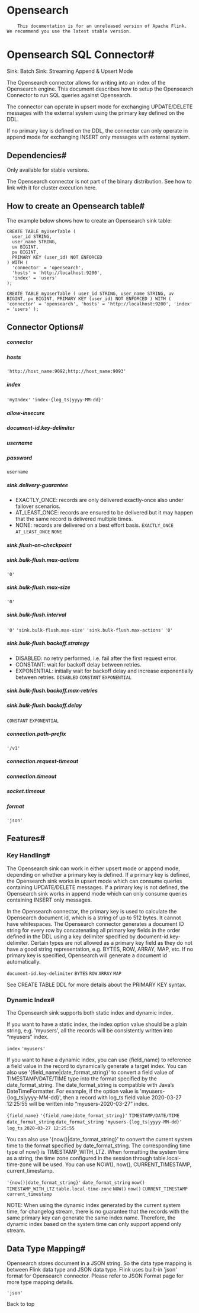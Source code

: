 # Opensearch


> 
        This documentation is for an unreleased version of Apache Flink. We recommend you use the latest stable version.
    


# Opensearch SQL Connector#



Sink: Batch
Sink: Streaming Append & Upsert Mode


The Opensearch connector allows for writing into an index of the Opensearch engine. This document describes how to setup the Opensearch Connector to run SQL queries against Opensearch.


The connector can operate in upsert mode for exchanging UPDATE/DELETE messages with the external system using the primary key defined on the DDL.


If no primary key is defined on the DDL, the connector can only operate in append mode for exchanging INSERT only messages with external system.


## Dependencies#


Only available for stable versions.


The Opensearch connector is not part of the binary distribution.
See how to link with it for cluster execution here.


## How to create an Opensearch table#


The example below shows how to create an Opensearch sink table:


```
CREATE TABLE myUserTable (
  user_id STRING,
  user_name STRING,
  uv BIGINT,
  pv BIGINT,
  PRIMARY KEY (user_id) NOT ENFORCED
) WITH (
  'connector' = 'opensearch',
  'hosts' = 'http://localhost:9200',
  'index' = 'users'
);

```

`CREATE TABLE myUserTable (
  user_id STRING,
  user_name STRING,
  uv BIGINT,
  pv BIGINT,
  PRIMARY KEY (user_id) NOT ENFORCED
) WITH (
  'connector' = 'opensearch',
  'hosts' = 'http://localhost:9200',
  'index' = 'users'
);
`

## Connector Options#


##### connector


##### hosts

`'http://host_name:9092;http://host_name:9093'`

##### index

`'myIndex'`
`'index-{log_ts|yyyy-MM-dd}'`

##### allow-insecure


##### document-id.key-delimiter


##### username


##### password

`username`

##### sink.delivery-guarantee

* EXACTLY_ONCE: records are only delivered exactly-once also under failover scenarios.
* AT_LEAST_ONCE: records are ensured to be delivered but it may happen that the same record is delivered multiple times.
* NONE:  records are delivered on a best effort basis.
`EXACTLY_ONCE`
`AT_LEAST_ONCE`
`NONE`

##### sink.flush-on-checkpoint


##### sink.bulk-flush.max-actions

`'0'`

##### sink.bulk-flush.max-size

`'0'`

##### sink.bulk-flush.interval

`'0'`
`'sink.bulk-flush.max-size'`
`'sink.bulk-flush.max-actions'`
`'0'`

##### sink.bulk-flush.backoff.strategy

* DISABLED: no retry performed, i.e. fail after the first request error.
* CONSTANT: wait for backoff delay between retries.
* EXPONENTIAL: initially wait for backoff delay and increase exponentially between retries.
`DISABLED`
`CONSTANT`
`EXPONENTIAL`

##### sink.bulk-flush.backoff.max-retries


##### sink.bulk-flush.backoff.delay

`CONSTANT`
`EXPONENTIAL`

##### connection.path-prefix

`'/v1'`

##### connection.request-timeout


##### connection.timeout


##### socket.timeout


##### format

`'json'`

## Features#


### Key Handling#


The Opensearch sink can work in either upsert mode or append mode, depending on whether a primary key is defined.
If a primary key is defined, the Opensearch sink works in upsert mode which can consume queries containing UPDATE/DELETE messages.
If a primary key is not defined, the Opensearch sink works in append mode which can only consume queries containing INSERT only messages.


In the Opensearch connector, the primary key is used to calculate the Opensearch document id, which is a string of up to 512 bytes. It cannot have whitespaces.
The Opensearch connector generates a document ID string for every row by concatenating all primary key fields in the order defined in the DDL using a key delimiter specified by document-id.key-delimiter.
Certain types are not allowed as a primary key field as they do not have a good string representation, e.g. BYTES, ROW, ARRAY, MAP, etc.
If no primary key is specified, Opensearch will generate a document id automatically.

`document-id.key-delimiter`
`BYTES`
`ROW`
`ARRAY`
`MAP`

See CREATE TABLE DDL for more details about the PRIMARY KEY syntax.


### Dynamic Index#


The Opensearch sink supports both static index and dynamic index.


If you want to have a static index, the index option value should be a plain string, e.g. 'myusers', all the records will be consistently written into “myusers” index.

`index`
`'myusers'`

If you want to have a dynamic index, you can use {field_name} to reference a field value in the record to dynamically generate a target index.
You can also use '{field_name|date_format_string}' to convert a field value of TIMESTAMP/DATE/TIME type into the format specified by the date_format_string.
The date_format_string is compatible with Java’s DateTimeFormatter.
For example, if the option value is 'myusers-{log_ts|yyyy-MM-dd}', then a record with log_ts field value 2020-03-27 12:25:55 will be written into “myusers-2020-03-27” index.

`{field_name}`
`'{field_name|date_format_string}'`
`TIMESTAMP/DATE/TIME`
`date_format_string`
`date_format_string`
`'myusers-{log_ts|yyyy-MM-dd}'`
`log_ts`
`2020-03-27 12:25:55`

You can also use '{now()|date_format_string}' to convert the current system time to the format specified by date_format_string. The corresponding time type of now() is TIMESTAMP_WITH_LTZ.
When formatting the system time as a string, the time zone configured in the session through table.local-time-zone will be used. You can use NOW(), now(), CURRENT_TIMESTAMP, current_timestamp.

`'{now()|date_format_string}'`
`date_format_string`
`now()`
`TIMESTAMP_WITH_LTZ`
`table.local-time-zone`
`NOW()`
`now()`
`CURRENT_TIMESTAMP`
`current_timestamp`

NOTE:  When using the dynamic index generated by the current system time, for changelog stream, there is no guarantee that the records with the same primary key can generate the same index name.
Therefore, the dynamic index based on the system time can only support append only stream.


## Data Type Mapping#


Opensearch stores document in a JSON string. So the data type mapping is between Flink data type and JSON data type.
Flink uses built-in 'json' format for Opensearch connector. Please refer to JSON Format page for more type mapping details.

`'json'`

 Back to top
